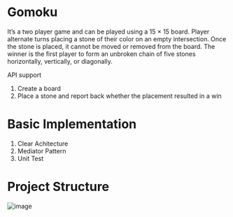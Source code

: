 # Gomoku
It’s a two player game and can be played using a 15 × 15 board. Player alternate turns placing a stone of their color on an empty intersection. Once the stone is placed, it cannot be moved or removed from the board. The winner is the first player to form an unbroken chain of five stones horizontally, vertically, or diagonally.

API support
1. Create a board
2. Place a stone and report back whether the placement resulted in a win


# Basic Implementation
1. Clear Achitecture
2. Mediator Pattern
3. Unit Test


# Project Structure
![image](https://user-images.githubusercontent.com/24907545/196081452-b4dde544-78f8-49aa-983e-0aa712716a20.png)

